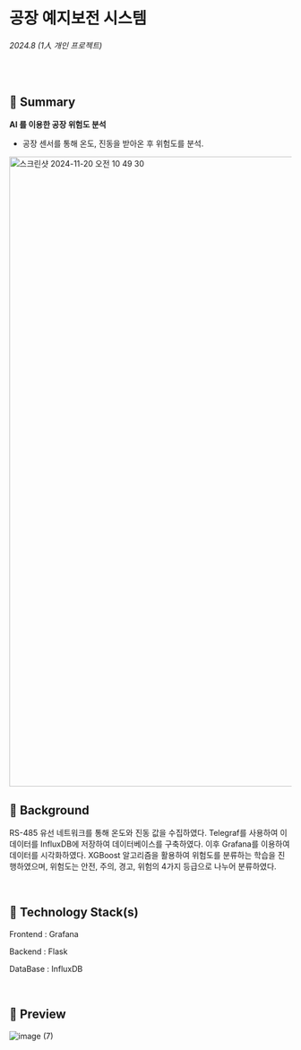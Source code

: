 # 공장 예지보전 시스템

###### 2024.8 (1人 개인 프로젝트)

<br />

## 📌 Summary

**AI 를 이용한 공장 위험도 분석**

- 공장 센서를 통해 온도, 진동을 받아온 후 위험도를 분석.

<img width="1125" alt="스크린샷 2024-11-20 오전 10 49 30" src="https://github.com/user-attachments/assets/b60936ce-f1a6-4c4e-af3f-4536fbde1516">

<br />

## 🤔 Background

RS-485 유선 네트워크를 통해 온도와 진동 값을 수집하였다.
Telegraf를 사용하여 이 데이터를 InfluxDB에 저장하여 데이터베이스를 구축하였다.
이후 Grafana를 이용하여 데이터를 시각화하였다.
XGBoost 알고리즘을 활용하여 위험도를 분류하는 학습을 진행하였으며,
위험도는 안전, 주의, 경고, 위험의 4가지 등급으로 나누어 분류하였다.


<br />

## 🔨 Technology Stack(s)

Frontend : Grafana

Backend : Flask

DataBase : InfluxDB

<br />

## 🤩 Preview

![image (7)](https://github.com/user-attachments/assets/a4e569f9-a751-44e5-a429-a5763e361b93)





